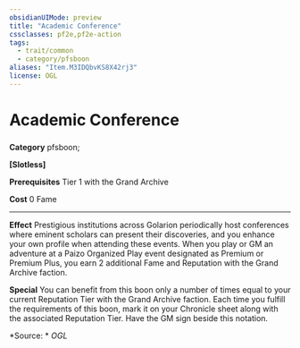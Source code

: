```yaml
---
obsidianUIMode: preview
title: "Academic Conference"
cssclasses: pf2e,pf2e-action
tags:
  - trait/common
  - category/pfsboon
aliases: "Item.M3IDQbvKS8X42rj3"
license: OGL
---
```

# Academic Conference

### 

**Category** pfsboon; 




**\[Slotless\]**

**Prerequisites** Tier 1 with the Grand Archive

**Cost** 0 Fame

* * *

**Effect** Prestigious institutions across Golarion periodically host conferences where eminent scholars can present their discoveries, and you enhance your own profile when attending these events. When you play or GM an adventure at a Paizo Organized Play event designated as Premium or Premium Plus, you earn 2 additional Fame and Reputation with the Grand Archive faction.

**Special** You can benefit from this boon only a number of times equal to your current Reputation Tier with the Grand Archive faction. Each time you fulfill the requirements of this boon, mark it on your Chronicle sheet along with the associated Reputation Tier. Have the GM sign beside this notation.

*Source: *
*OGL*